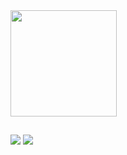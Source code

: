 <div>
<a href="https://github.com/SantiagoYeshua">
<img loading="lazy" height="170em" src="https://github-readme-stats.vercel.app/api/top-langs/?username=SantiagoYeshua&layout=compact&langs_count=7&theme=react"/>
</div>

##
  
<div>
  <a href="mailto:sy.iagnecz@gmail.com" target="_blank"><img src="https://img.shields.io/badge/Gmail-D14836?style=for-the-badge&logo=gmail&logoColor=white" target="_blank"></a>
  <a href="https://www.linkedin.com/in/santiagoyeshua/" target="_blank"><img src="https://img.shields.io/badge/LinkedIn-0077B5?style=for-the-badge&logo=linkedin&logoColor=white" target="_blank"></a>
</div>
